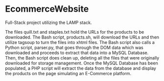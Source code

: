 # EcommerceWebsite
Full-Stack project utilizing the LAMP stack.

The files quill.txt and staples.txt hold the URLs for the products to be downloaded.
The Bash script, products.sh, will download the URLs and then utilize tagsoup to turn the files into xhtml files.
The Bash script also calls a Python script, parser.py, that goes through the DOM data which was downloaded and proceeds to extract that data into a MySQL Database.
Then, the Bash script does clean up, deleting all the files that were originally downloaded for storage management.
Once the MySQL Database has been populated, a PHP script will extract the data from the database and display the products on the page simulating an E-Commerce platform.
